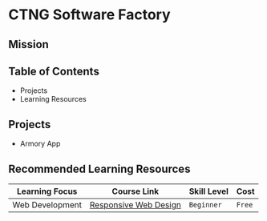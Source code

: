 # CTNG Software Factory

## Mission 

## Table of Contents

- Projects
- Learning Resources


## Projects

- Armory App

## Recommended Learning Resources  

Learning Focus | Course Link | Skill Level | Cost 
--- | --- | --- | ---
Web Development | [Responsive Web Design](https://www.freecodecamp.org/learn/2022/responsive-web-design/) | `Beginner` | `Free`





